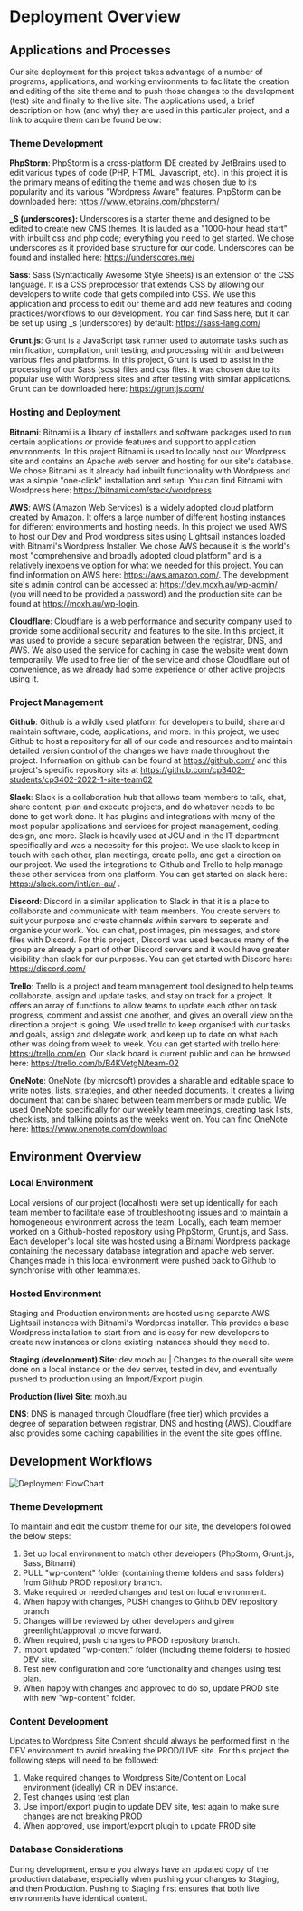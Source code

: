 # Deployment Overview

## Applications and Processes

Our site deployment for this project takes advantage of a number of programs, applications, and working environments to facilitate
the creation and editing of the site theme and to push those changes to the development (test) site and finally to the live site. The applications
used, a brief description on how (and why) they are used in this particular project, and a link to acquire them can be found below:

### Theme Development

**PhpStorm**: PhpStorm is a cross-platform IDE created by JetBrains used to edit various types of code (PHP, HTML, Javascript, etc). In this project it is the primary means of editing the theme and was chosen due to its popularity and its various "Wordpress Aware" features. PhpStorm can be downloaded here: https://www.jetbrains.com/phpstorm/

**_S (underscores):** Underscores is a starter theme and designed to be edited to create new CMS themes. It is lauded as a "1000-hour head start" with inbuilt css and php code; everything you need to get started. We chose underscores as it provided base structure for our code. Underscores can be found and installed here: https://underscores.me/

**Sass**: Sass (Syntactically Awesome Style Sheets) is an extension of the CSS language. It is a CSS preprocessor that extends CSS by allowing
our developers to write code that gets compiled into CSS. We use this application and process to edit our theme and add new features and coding
practices/workflows to our development. You can find Sass here, but it can be set up using _s (underscores) by default: https://sass-lang.com/

**Grunt.js**: Grunt is a JavaScript task runner used to automate tasks such as minification, compilation, unit testing, and processing within and between various files and
platforms. In this project, Grunt is used to assist in the processing of our Sass (scss) files and css files. It was chosen due to its
popular use with Wordpress sites and after testing with similar applications. Grunt can be downloaded here: https://gruntjs.com/

### Hosting and Deployment

**Bitnami**: Bitnami is a library of installers and software packages used to run certain applications or provide features and support to application environments. In this project Bitnami is
used to locally host our Wordpress site and contains an Apache web server and hosting for our site's database. We chose Bitnami as it already had inbuilt functionality with Wordpress and was a simple "one-click" installation and 
setup. You can find Bitnami with Wordpress here: https://bitnami.com/stack/wordpress

**AWS**: AWS (Amazon Web Services) is a widely adopted cloud platform created by Amazon. It offers a large number of different hosting instances for different environments and hosting needs. In this project we used AWS to host our Dev and Prod wordpress sites using Lightsail instances loaded with Bitnami's Wordpress Installer. We chose AWS because it is the world's most
"comprehensive and broadly adopted cloud platform" and is a relatively inexpensive option for what we needed for this project. You can find information on AWS here: https://aws.amazon.com/. The development site's admin control can be accessed at https://dev.moxh.au/wp-admin/ (you will need to be provided a password) and the production site
can be found at https://moxh.au/wp-login.

**Cloudflare**: Cloudflare is a web performance and security company used to provide some additional security and features to the site. In this project, it was used to provide a secure separation between the registrar, DNS, and AWS.
We also used the service for caching in case the website went down temporarily. We used to free tier of the service and chose Cloudflare out of convenience, as we already had some
experience or other active projects using it.

### Project Management

**Github**: Github is a wildly used platform for developers to build, share and maintain software, code, applications, and more. In this project, we used Github to host a repository for all of our code and resources and to maintain detailed version control of the changes we have made throughout
the project. Information on github can be found at https://github.com/ and this project's specific repository sits at https://github.com/cp3402-students/cp3402-2022-1-site-team02

**Slack**: Slack is a collaboration hub that allows team members to talk, chat, share content, plan and execute projects, and do whatever needs to be done to get work done. It has plugins and integrations with many of the most popular applications and services for project management, coding, design, and more.
Slack is heavily used at JCU and in the IT department specifically and was a necessity for this project. We use slack to keep in touch with each other, plan meetings, create polls, and get a direction on our project. We used the integrations to Github and Trello to help manage these other services from one platform. You can get started on slack here: https://slack.com/intl/en-au/
.

**Discord**: Discord in a similar application to Slack in that it is a place to collaborate and communicate with team members. You create servers to suit your purpose and create channels within servers to seperate and organise your work. You can chat, post images, pin messages, and store files with Discord. For this project
, Discord was used because many of the group are already a part of other Discord servers and it would have greater visibility than slack for our purposes. You can get started with
Discord here: https://discord.com/

**Trello**: Trello is a project and team management tool designed to help teams collaborate, assign and update tasks, and stay on track for a project. It offers an array of functions to allow
teams to update each other on task progress, comment and assist one another, and gives an overall view on the direction a project is going. We used trello to keep organised with our tasks and goals, assign and delegate work,
and keep up to date on what each other was doing from week to week. You can get started with trello here: https://trello.com/en. Our slack board is current public and can be browsed here: https://trello.com/b/B4KVetgN/team-02

**OneNote**: OneNote (by microsoft) provides a sharable and editable space to write notes, lists, strategies, and other needed documents. It creates
a living document that can be shared between team members or made public. We used OneNote specifically for our weekly team meetings, creating task lists, checklists, and talking points as the weeks went on. You can find OneNote here: https://www.onenote.com/download

## Environment Overview

### Local Environment

Local versions of our project (localhost) were set up identically for each team member to facilitate ease of troubleshooting issues and to maintain
a homogeneous environment across the team. Locally, each team member worked on a Github-hosted repository using PhpStorm, Grunt.js, and Sass. Each developer's local site was
hosted using a Bitnami Wordpress package containing the necessary database integration and apache web server. Changes made in this local environment were pushed back to Github to synchronise with other teammates.

### Hosted Environment

Staging and Production environments are hosted using separate AWS Lightsail instances with Bitnami's Wordpress installer. This provides a base Wordpress installation to start from and is easy for new developers to create new instances or clone existing instances should they need to. 

**Staging (development) Site**: dev.moxh.au | Changes to the overall site were done on a local instance or the dev server, tested in dev, and eventually pushed 
to production using an Import/Export plugin.

**Production (live) Site**: moxh.au

**DNS**: DNS is managed through Cloudflare (free tier) which provides a degree of separation between registrar, DNS and hosting (AWS). Cloudflare also provides some caching capabilities in the event the site goes offline.

## Development Workflows

![Deployment FlowChart](https://github.com/cp3402-students/cp3402-2022-1-site-team02/blob/main/resources/flowchart2.jpg)

### Theme Development

To maintain and edit the custom theme for our site, the developers followed the below steps:

1. Set up local environment to match other developers (PhpStorm, Grunt.js, Sass, Bitnami)
2. PULL "wp-content" folder (containing theme folders and sass folders) from Github PROD repository branch.
3. Make required or needed changes and test on local environment.
4. When happy with changes, PUSH changes to Github DEV repository branch
5. Changes will be reviewed by other developers and given greenlight/approval to move forward.
6. When required, push changes to PROD repository branch.
7. Import updated "wp-content" folder (including theme folders) to hosted DEV site.
8. Test new configuration and core functionality and changes using test plan.
9. When happy with changes and approved to do so, update PROD site with new "wp-content" folder.

[//]: # (10. From Production, export database from Production to your local environment and create a new branch from the 'release' branch)

[//]: # (  )
[//]: # (11. Make changes as required and push your updates to the 'development' branch)

[//]: # (  )
[//]: # (12. When ready to stage changes, push/import content to the Staging environment.)

[//]: # (  )
[//]: # (13. Test core functionality and changes using test plan)

[//]: # (  )
[//]: # (14. After successful tests, push/import content from Staging environment to Production environment)

[//]: # (  )
[//]: # (15. Push content to 'release' Github branch)
  

### Content Development

Updates to Wordpress Site Content should always be performed first in the DEV environment to avoid breaking the PROD/LIVE site. For this project the following steps will need to be followed:
1. Make required changes to Wordpress Site/Content on Local environment (ideally) OR in DEV instance.
2. Test changes using test plan
3. Use import/export plugin to update DEV site, test again to make sure changes are not breaking PROD
4. When approved, use import/export plugin to update PROD site

### Database Considerations

During development, ensure you always have an updated copy of the production database, especially when pushing your changes to Staging, and then Production. Pushing to Staging first ensures that both live environments have identical content.
